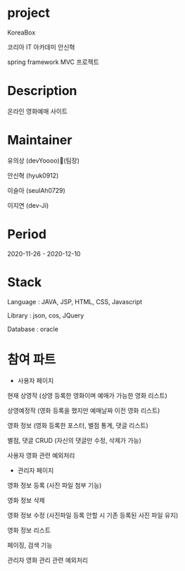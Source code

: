 # project
KoreaBox

코리아 IT 아카데미 안신혁

spring framework MVC 프로젝트

# Description
온라인 영화예매 사이트


# Maintainer
유의상 (devYoooo)👑(팀장)

안신혁 (hyuk0912)

이슬아 (seulAh0729)

이지연 (dev-Ji)


# Period
2020-11-26 - 2020-12-10

# Stack
Language : JAVA, JSP, HTML, CSS, Javascript

Library : json, cos, JQuery

Database : oracle


# 참여 파트

- 사용자 페이지

현재 상영작 (상영 등록한 영화이며 예매가 가능한 영화 리스트)

상영예정작 (영화 등록을 했지만 예매날짜 이전 영화 리스트)

영화 정보 (영화 등록한 포스터, 별점 통계, 댓글 리스트)

별점, 댓글 CRUD (자신의 댓글만 수정, 삭제가 가능)

사용자 영화 관련 예외처리



- 관리자 페이지

영화 정보 등록 (사진 파일 첨부 기능)

영화 정보 삭제

영화 정보 수정 (사진파일 등록 안할 시 기존 등록된 사진 파일 유지)

영화 정보 리스트

페이징, 검색 기능

관리자 영화 관리 관련 예외처리
